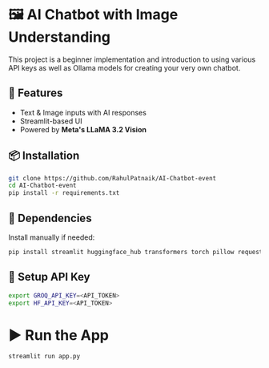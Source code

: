 # 🖼️ AI Chatbot with Image Understanding  

This project is a beginner implementation and introduction to using various API keys as well as Ollama models for creating your very own chatbot.

## 🚀 Features  
- Text & Image inputs with AI responses  
- Streamlit-based UI  
- Powered by **Meta's LLaMA 3.2 Vision**  

## 📦 Installation  

```bash
git clone https://github.com/RahulPatnaik/AI-Chatbot-event
cd AI-Chatbot-event
pip install -r requirements.txt
```

## 🔧 Dependencies

Install manually if needed:

```bash
pip install streamlit huggingface_hub transformers torch pillow requests fireworks-ai
```

## 🔑 Setup API Key

```bash
export GROQ_API_KEY=<API_TOKEN>
export HF_API_KEY=<API_TOKEN>
```

# ▶️ Run the App

```bash
streamlit run app.py
```






